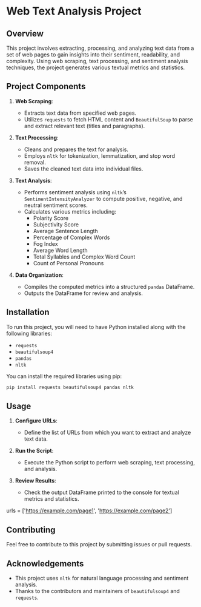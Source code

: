 
# Web Text Analysis Project

## Overview

This project involves extracting, processing, and analyzing text data from a set of web pages to gain insights into their sentiment, readability, and complexity. Using web scraping, text processing, and sentiment analysis techniques, the project generates various textual metrics and statistics.

## Project Components

1. **Web Scraping**:
   - Extracts text data from specified web pages.
   - Utilizes `requests` to fetch HTML content and `BeautifulSoup` to parse and extract relevant text (titles and paragraphs).

2. **Text Processing**:
   - Cleans and prepares the text for analysis.
   - Employs `nltk` for tokenization, lemmatization, and stop word removal.
   - Saves the cleaned text data into individual files.

3. **Text Analysis**:
   - Performs sentiment analysis using `nltk`’s `SentimentIntensityAnalyzer` to compute positive, negative, and neutral sentiment scores.
   - Calculates various metrics including:
     - Polarity Score
     - Subjectivity Score
     - Average Sentence Length
     - Percentage of Complex Words
     - Fog Index
     - Average Word Length
     - Total Syllables and Complex Word Count
     - Count of Personal Pronouns

4. **Data Organization**:
   - Compiles the computed metrics into a structured `pandas` DataFrame.
   - Outputs the DataFrame for review and analysis.

## Installation

To run this project, you will need to have Python installed along with the following libraries:

- `requests`
- `beautifulsoup4`
- `pandas`
- `nltk`

You can install the required libraries using pip:

```bash
pip install requests beautifulsoup4 pandas nltk
```

## Usage

1. **Configure URLs**:
   - Define the list of URLs from which you want to extract and analyze text data.

2. **Run the Script**:
   - Execute the Python script to perform web scraping, text processing, and analysis.

3. **Review Results**:
   - Check the output DataFrame printed to the console for textual metrics and statistics.


urls = ['https://example.com/page1', 'https://example.com/page2']


## Contributing

Feel free to contribute to this project by submitting issues or pull requests. 

## Acknowledgements

- This project uses `nltk` for natural language processing and sentiment analysis.
- Thanks to the contributors and maintainers of `beautifulsoup4` and `requests`.
